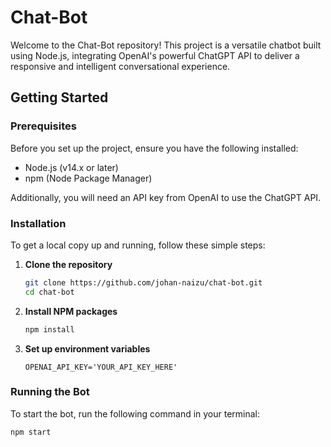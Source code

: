 # Chat-Bot

Welcome to the Chat-Bot repository! This project is a versatile chatbot built using Node.js, integrating OpenAI's powerful ChatGPT API to deliver a responsive and intelligent conversational experience.
## Getting Started

### Prerequisites

Before you set up the project, ensure you have the following installed:
- Node.js (v14.x or later)
- npm (Node Package Manager)

Additionally, you will need an API key from OpenAI to use the ChatGPT API.

### Installation

To get a local copy up and running, follow these simple steps:

1. **Clone the repository**

   ```sh
   git clone https://github.com/johan-naizu/chat-bot.git
   cd chat-bot

2. **Install NPM packages**

   ```sh
   npm install

3. **Set up environment variables**

   ```env
   OPENAI_API_KEY='YOUR_API_KEY_HERE'

### Running the Bot

To start the bot, run the following command in your terminal:

```sh
npm start
